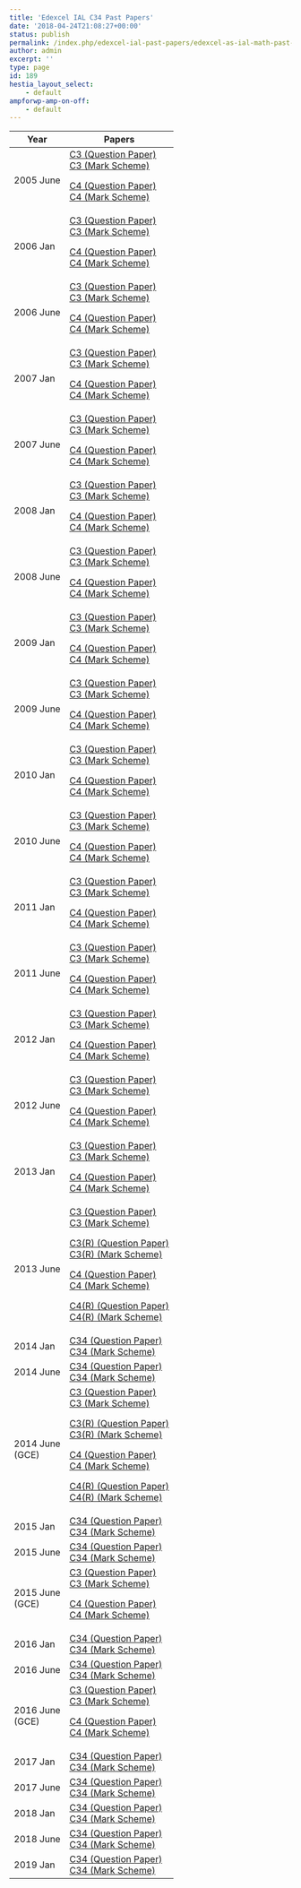 ```yaml
---
title: 'Edexcel IAL C34 Past Papers'
date: '2018-04-24T21:08:27+00:00'
status: publish
permalink: /index.php/edexcel-ial-past-papers/edexcel-as-ial-math-past-papers/edexcel-ial-c34-past-papers
author: admin
excerpt: ''
type: page
id: 189
hestia_layout_select:
    - default
ampforwp-amp-on-off:
    - default
---
```

<table class="table" style="width: 100%;">
<thead>
<tr>
<th>Year</th>
<th>Papers</th>
</tr>
</thead>
<tbody>
<tr>
<td>2005 June</td>
<td>
<a href="https://www.dropbox.com/s/y1qctl2rch430kw/June%202005%20QP%20-%20C3%20Edexcel.pdf?dl=1">C3 (Question Paper)</a><br />
<a href="https://www.dropbox.com/s/90fx9c4jr82aryj/June%202005%20MS%20-%20C3%20Edexcel.pdf?dl=1">C3 (Mark Scheme)</a>
<p>
<a href="https://www.dropbox.com/s/sveajooxirlvczv/June%202005%20QP%20-%20C4%20Edexcel.pdf?dl=1">C4 (Question Paper)</a><br />
<a href="https://www.dropbox.com/s/06xwqmsbv51g9vq/June%202005%20MS%20-%20C4%20Edexcel.pdf?dl=1">C4 (Mark Scheme)</a></p>
</td>
</tr>
<tr>
<td>2006 Jan</td>
<td>
<a href="https://www.dropbox.com/s/1rpby884j1nbu7e/January%202006%20QP%20-%20C3%20Edexcel.pdf?dl=1">C3 (Question Paper)</a><br />
<a href="https://www.dropbox.com/s/0m1bs7xr6w8uvwn/January%202006%20MS%20-%20C3%20Edexcel.pdf?dl=1">C3 (Mark Scheme)</a>
<p>
<a href="https://www.dropbox.com/s/lx404mmjmf78ym4/January%202006%20QP%20-%20C4%20Edexcel.pdf?dl=1">C4 (Question Paper)</a><br />
<a href="https://www.dropbox.com/s/5b9g417ef31wm12/January%202006%20MS%20-%20C4%20Edexcel.pdf?dl=1">C4 (Mark Scheme)</a></p>
</td>
</tr>
<tr>
<td>2006 June</td>
<td>
<a href="https://www.dropbox.com/s/q6g8v4t53rhmaqe/June%202006%20QP%20-%20C3%20Edexcel.pdf?dl=1">C3 (Question Paper)</a><br />
<a href="https://www.dropbox.com/s/uegjst0kl2oa807/June%202006%20MS%20-%20C3%20Edexcel.pdf?dl=1">C3 (Mark Scheme)</a>
<p>
<a href="https://www.dropbox.com/s/pp4firaikqxp9wo/June%202006%20QP%20-%20C4%20Edexcel.pdf?dl=1">C4 (Question Paper)</a><br />
<a href="https://www.dropbox.com/s/uf48krtp8tug9oy/June%202006%20MS%20-%20C4%20Edexcel.pdf?dl=1">C4 (Mark Scheme)</a></p>
</td>
</tr>
<tr>
<td>2007 Jan</td>
<td>
<a href="https://www.dropbox.com/s/zzfmb0g9545do4m/January%202007%20QP%20-%20C3%20Edexcel.pdf?dl=1">C3 (Question Paper)</a><br />
<a href="https://www.dropbox.com/s/6zw3yl6evdgx6t4/January%202007%20MS%20-%20C3%20Edexcel.pdf?dl=1">C3 (Mark Scheme)</a>
<p>
<a href="https://www.dropbox.com/s/dfvf9leub48z6n1/January%202007%20QP%20-%20C4%20Edexcel.pdf?dl=1">C4 (Question Paper)</a><br />
<a href="https://www.dropbox.com/s/msssdwlyjc13mal/January%202007%20MS%20-%20C4%20Edexcel.pdf?dl=1">C4 (Mark Scheme)</a></p>
</td>
</tr>
<tr>
<td>2007 June</td>
<td>
<a href="https://www.dropbox.com/s/vb1h8buibrox2nz/June%202007%20QP%20-%20C3%20Edexcel.pdf?dl=1">C3 (Question Paper)</a><br />
<a href="https://www.dropbox.com/s/qtuztk2vxct0pe0/June%202007%20MS%20-%20C3%20Edexcel.pdf?dl=1">C3 (Mark Scheme)</a>
<p>
<a href="https://www.dropbox.com/s/8mx4sjmifmuvj69/June%202007%20QP%20-%20C4%20Edexcel.pdf?dl=1">C4 (Question Paper)</a><br />
<a href="https://www.dropbox.com/s/2il3il5vlxb2o4m/June%202007%20MS%20-%20C4%20Edexcel.pdf?dl=1">C4 (Mark Scheme)</a></p>
</td>
</tr>
<tr>
<td>2008 Jan</td>
<td>
<a href="https://www.dropbox.com/s/46cby2oz5onngne/January%202008%20QP%20-%20C3%20Edexcel.pdf?dl=1">C3 (Question Paper)</a><br />
<a href="https://www.dropbox.com/s/ct5g7tttw6xa2pi/January%202008%20MS%20-%20C3%20Edexcel.pdf?dl=1">C3 (Mark Scheme)</a>
<p>
<a href="https://www.dropbox.com/s/5359a8qtscpzrzu/January%202008%20QP%20-%20C4%20Edexcel.pdf?dl=1">C4 (Question Paper)</a><br />
<a href="https://www.dropbox.com/s/4t7wqk2e57u66pr/January%202008%20MS%20-%20C4%20Edexcel.pdf?dl=1">C4 (Mark Scheme)</a></p>
</td>
</tr>
<tr>
<td>2008 June</td>
<td>
<a href="https://www.dropbox.com/s/qc33mfv9dm6dcgr/June%202008%20QP%20-%20C3%20Edexcel.pdf?dl=1">C3 (Question Paper)</a><br />
<a href="https://www.dropbox.com/s/4ny2qtwarkxcdy3/June%202008%20MS%20-%20C3%20Edexcel.pdf?dl=1">C3 (Mark Scheme)</a>
<p>
<a href="https://www.dropbox.com/s/nv11fiuavafngvz/June%202008%20QP%20-%20C4%20Edexcel.pdf?dl=1">C4 (Question Paper)</a><br />
<a href="https://www.dropbox.com/s/8eege7xczfc52dy/June%202008%20MS%20-%20C4%20Edexcel.pdf?dl=1">C4 (Mark Scheme)</a></p>
</td>
</tr>
<tr>
<td>2009 Jan</td>
<td>
<a href="https://www.dropbox.com/s/4f5cob8162uaz9r/January%202009%20QP%20-%20C3%20Edexcel.pdf?dl=1">C3 (Question Paper)</a><br />
<a href="https://www.dropbox.com/s/60pgkgr9bicdana/January%202009%20MS%20-%20C3%20Edexcel.pdf?dl=1">C3 (Mark Scheme)</a>
<p>
<a href="https://www.dropbox.com/s/f38sp6nwf99h1zz/January%202009%20QP%20-%20C4%20Edexcel.pdf?dl=1">C4 (Question Paper)</a><br />
<a href="https://www.dropbox.com/s/73kxisc7u7sjj0b/January%202009%20MS%20-%20C4%20Edexcel.pdf?dl=1">C4 (Mark Scheme)</a></p>
</td>
</tr>
<tr>
<td>2009 June</td>
<td>
<a href="https://www.dropbox.com/s/ywguuvzkc8gdlwf/June%202009%20QP%20-%20C3%20Edexcel.pdf?dl=1">C3 (Question Paper)</a><br />
<a href="https://www.dropbox.com/s/7pgao7obkxpdt5z/June%202009%20MS%20-%20C3%20Edexcel.pdf?dl=1">C3 (Mark Scheme)</a>
<p>
<a href="https://www.dropbox.com/s/3cxu5qmkefd0xun/June%202009%20QP%20-%20C4%20Edexcel.pdf?dl=1">C4 (Question Paper)</a><br />
<a href="https://www.dropbox.com/s/x16wkug0z5zvqks/June%202009%20MS%20-%20C4%20Edexcel.pdf?dl=1">C4 (Mark Scheme)</a></p>
</td>
</tr>
<tr>
<td>2010 Jan</td>
<td>
<a href="https://www.dropbox.com/s/8uhn3rio0do95ga/January%202010%20QP%20-%20C3%20Edexcel.pdf?dl=1">C3 (Question Paper)</a><br />
<a href="https://www.dropbox.com/s/m1cv6o6khlia2ys/January%202010%20MS%20-%20C3%20Edexcel.pdf?dl=1">C3 (Mark Scheme)</a>
<p>
<a href="https://www.dropbox.com/s/xw54bdq5zvl97cl/January%202010%20QP%20-%20C4%20Edexcel.pdf?dl=1">C4 (Question Paper)</a><br />
<a href="https://www.dropbox.com/s/q676sv8bwfcwg05/January%202010%20MS%20-%20C4%20Edexcel.pdf?dl=1">C4 (Mark Scheme)</a></p>
</td>
</tr>
<tr>
<td>2010 June</td>
<td>
<a href="https://www.dropbox.com/s/uwh3wzzww570lun/June%202010%20QP%20-%20C3%20Edexcel.pdf?dl=1">C3 (Question Paper)</a><br />
<a href="https://www.dropbox.com/s/1aqg2m5yvtm7ept/June%202010%20MS%20-%20C3%20Edexcel.pdf?dl=1">C3 (Mark Scheme)</a>
<p>
<a href="https://www.dropbox.com/s/qxloy7mgnfc0gg9/June%202010%20QP%20-%20C4%20Edexcel.pdf?dl=1">C4 (Question Paper)</a><br />
<a href="https://www.dropbox.com/s/1qymnrx0p5fq8jw/June%202010%20MS%20-%20C4%20Edexcel.pdf?dl=1">C4 (Mark Scheme)</a></p>
</td>
</tr>
<tr>
<td>2011 Jan</td>
<td>
<a href="https://www.dropbox.com/s/8sf17l322opcndu/January%202011%20QP%20-%20C3%20Edexcel.pdf?dl=1">C3 (Question Paper)</a><br />
<a href="https://www.dropbox.com/s/vtbuztgi2rdtwum/January%202011%20MS%20-%20C3%20Edexcel.pdf?dl=1">C3 (Mark Scheme)</a>
<p>
<a href="https://www.dropbox.com/s/1avge7mvu8klqdl/January%202011%20QP%20-%20C4%20Edexcel.pdf?dl=1">C4 (Question Paper)</a><br />
<a href="https://www.dropbox.com/s/wwkjb3e7ll2exf6/January%202011%20MS%20-%20C4%20Edexcel.pdf?dl=1">C4 (Mark Scheme)</a></p>
</td>
</tr>
<tr>
<td>2011 June</td>
<td>
<a href="https://www.dropbox.com/s/2casz1oxs4rqn4v/June%202011%20QP%20-%20C3%20Edexcel.pdf?dl=1">C3 (Question Paper)</a><br />
<a href="https://www.dropbox.com/s/6ss5t2kj7govxem/June%202011%20MS%20-%20C3%20Edexcel.pdf?dl=1">C3 (Mark Scheme)</a>
<p>
<a href="https://www.dropbox.com/s/clki4y3e6n41jjz/June%202011%20QP%20-%20C4%20Edexcel.pdf?dl=1">C4 (Question Paper)</a><br />
<a href="https://www.dropbox.com/s/lwlceu2ggasyvmn/June%202011%20MS%20-%20C4%20Edexcel.pdf?dl=1">C4 (Mark Scheme)</a></p>
</td>
</tr>
<tr>
<td>2012 Jan</td>
<td>
<a href="https://www.dropbox.com/s/xyazsoliwe4tt59/January%202012%20QP%20-%20C3%20Edexcel.pdf?dl=1">C3 (Question Paper)</a><br />
<a href="https://www.dropbox.com/s/wr097z4g1pr6ui5/January%202012%20MS%20-%20C3%20Edexcel.pdf?dl=1">C3 (Mark Scheme)</a>
<p>
<a href="https://www.dropbox.com/s/yv1r9kjarg1srpg/January%202012%20QP%20-%20C4%20Edexcel.pdf?dl=1">C4 (Question Paper)</a><br />
<a href="https://www.dropbox.com/s/1cezsr011s33dy0/January%202012%20MS%20-%20C4%20Edexcel.pdf?dl=1">C4 (Mark Scheme)</a></p>
</td>
</tr>
<tr>
<td>2012 June</td>
<td>
<a href="https://www.dropbox.com/s/75lmr1qy6kb1z8c/June%202012%20QP%20-%20C3%20Edexcel.pdf?dl=1">C3 (Question Paper)</a><br />
<a href="https://www.dropbox.com/s/t9i1527yexcvmym/June%202012%20MS%20-%20C3%20Edexcel.pdf?dl=1">C3 (Mark Scheme)</a>
<p>
<a href="https://www.dropbox.com/s/jnkssn53ljc2fqy/June%202012%20QP%20-%20C4%20Edexcel.pdf?dl=1">C4 (Question Paper)</a><br />
<a href="https://www.dropbox.com/s/aarblipl5zksxrx/June%202012%20MS%20-%20C4%20Edexcel.pdf?dl=1">C4 (Mark Scheme)</a></p>
</td>
</tr>
<tr>
<td>2013 Jan</td>
<td>
<a href="https://www.dropbox.com/s/0fufe34d5tzaiki/January%202013%20QP%20-%20C3%20Edexcel.pdf?dl=1">C3 (Question Paper)</a><br />
<a href="https://www.dropbox.com/s/uxmik62t72l1gdv/January%202013%20MS%20-%20C3%20Edexcel.pdf?dl=1">C3 (Mark Scheme)</a>
<p>
<a href="https://www.dropbox.com/s/9i7zplxh53fmj4j/January%202013%20QP%20-%20C4%20Edexcel.pdf?dl=1">C4 (Question Paper)</a><br />
<a href="https://www.dropbox.com/s/tu2hlp0f1ar8ir3/January%202013%20MS%20-%20C4%20Edexcel.pdf?dl=1">C4 (Mark Scheme)</a></p>
</td>
</tr>
<tr>
<td>2013 June</td>
<td>
<a href="https://www.dropbox.com/s/xnxcjxb4t85un9h/June%202013%20QP%20-%20C3%20Edexcel.pdf?dl=1">C3 (Question Paper)</a><br />
<a href="https://www.dropbox.com/s/i4olb47mcl7knsd/June%202013%20MS%20-%20C3%20Edexcel.pdf?dl=1">C3 (Mark Scheme)</a>
<p>
<a href="https://www.dropbox.com/s/b4jsj0qqkmfl3wa/June%202013%20%28R%29%20QP%20-%20C3%20Edexcel.pdf?dl=1">C3(R) (Question Paper)</a><br />
<a href="https://www.dropbox.com/s/nswztbya01ta2d5/June%202013%20%28R%29%20MS%20-%20C3%20Edexcel.pdf?dl=1">C3(R) (Mark Scheme)</a></p>
<p>
<a href="https://www.dropbox.com/s/nq94demb0c0stga/June%202013%20QP%20-%20C4%20Edexcel.pdf?dl=1">C4 (Question Paper)</a><br />
<a href="https://www.dropbox.com/s/rqgia6em6ou4sps/June%202013%20MS%20-%20C4%20Edexcel.pdf?dl=1">C4 (Mark Scheme)</a></p>
<p>
<a href="https://www.dropbox.com/s/sxbnj00kb2v33rj/June%202013%20%28R%29%20QP%20-%20C4%20Edexcel.pdf?dl=1">C4(R) (Question Paper)</a><br />
<a href="https://www.dropbox.com/s/c1zw5z87a386req/June%202013%20%28R%29%20MS%20-%20C4%20Edexcel.pdf?dl=1">C4(R) (Mark Scheme)</a></p>
</td>
</tr>
<tr>
<td>2014 Jan</td>
<td>
<a href="https://www.dropbox.com/s/e7w8aelbhdmwodx/January%202014%20%28IAL%29%20QP%20-%20C34%20Edexcel.pdf?dl=1">C34 (Question Paper)</a><br />
<a href="https://www.dropbox.com/s/ac5g76s05hwnckm/January%202014%20%28IAL%29%20MS%20-%20C34%20Edexcel.pdf?dl=1">C34 (Mark Scheme)</a></td>
</tr>
<tr>
<td>2014 June</td>
<td>
<a href="https://www.dropbox.com/s/0rkcayfm6felyb0/June%202014%20%28IAL%29%20QP%20-%20C34%20Edexcel.pdf?dl=1">C34 (Question Paper)</a><br />
<a href="https://www.dropbox.com/s/si4ma4lcg6r90bs/June%202014%20%28IAL%29%20MS%20-%20C34%20Edexcel.pdf?dl=1">C34 (Mark Scheme)</a></td>
</tr>
<tr>
<td>2014 June<br />(GCE)</td>
<td>
<a href="https://www.dropbox.com/s/2gvgrzz8q2jvu7t/June%202014%20QP%20-%20C3%20Edexcel.pdf?dl=1">C3 (Question Paper)</a><br />
<a href="https://www.dropbox.com/s/0x86598wm5wraxs/June%202014%20MS%20-%20C3%20Edexcel.pdf?dl=1">C3 (Mark Scheme)</a>
<p>
<a href="https://www.dropbox.com/s/gazyftrlmto7fik/June%202014%20%28R%29%20QP%20-%20C3%20Edexcel.pdf?dl=1">C3(R) (Question Paper)</a><br />
<a href="https://www.dropbox.com/s/zrc2fgvssuwynba/June%202014%20%28R%29%20MS%20-%20C3%20Edexcel.pdf?dl=1">C3(R) (Mark Scheme)</a></p>
<p>
<a href="https://www.dropbox.com/s/5dkw3gu2s48fzsr/June%202014%20QP%20-%20C4%20Edexcel.pdf?dl=1">C4 (Question Paper)</a><br />
<a href="https://www.dropbox.com/s/nn4r8x86rrl8rvt/June%202014%20MS%20-%20C4%20Edexcel.pdf?dl=1">C4 (Mark Scheme)</a></p>
<p>
<a href="https://www.dropbox.com/s/qr1ujugir4r2cq0/June%202014%20%28R%29%20QP%20-%20C4%20Edexcel.pdf?dl=1">C4(R) (Question Paper)</a><br />
<a href="https://www.dropbox.com/s/wvz15xchd61xh7e/June%202014%20%28R%29%20MS%20-%20C4%20Edexcel.pdf?dl=1">C4(R) (Mark Scheme)</a></p>
</td>
</tr>
<tr>
<td>2015 Jan</td>
<td>
<a href="https://www.dropbox.com/s/0ua3ok42pisuv10/WMA02_01_que_20150126.pdf?dl=1">C34 (Question Paper)</a><br />
<a href="https://www.dropbox.com/s/drfnagk3kktsgcx/WMA02_01_msc_20150305.pdf?dl=1">C34 (Mark Scheme)</a></td>
</tr>
<tr>
<td>2015 June</td>
<td>
<a href="https://www.dropbox.com/s/xacol64fqoe27ue/WMA02_01_que_20150612.pdf?dl=1">C34 (Question Paper)</a><br />
<a href="https://www.dropbox.com/s/l4pas31jjqsh8sd/WMA02_01_msc_20150812.pdf?dl=1">C34 (Mark Scheme)</a></td>
</tr>
<tr>
<td>2015 June<br />(GCE)</td>
<td>
<a href="https://www.dropbox.com/s/4yr9t5cqbfi9sri/6665_01_que_20150612.pdf?dl=1">C3 (Question Paper)</a><br />
<a href="https://www.dropbox.com/s/2v6l1ytlipqxqr3/6665_01_msc_20150812.pdf?dl=1">C3 (Mark Scheme)</a>
<p>
<a href="https://www.dropbox.com/s/1w20kw7tsvmldi0/6666_01_que_20150616.pdf?dl=1">C4 (Question Paper)</a><br />
<a href="https://www.dropbox.com/s/e2g3czhrp4xm7bl/6666_01_msc_20150812.pdf?dl=1">C4 (Mark Scheme)</a></p>
</td>
</tr>
<tr>
<td>2016 Jan</td>
<td>
<a href="https://www.dropbox.com/s/czg6hztiuj8yuzq/WMA02_01_que_20160119.pdf?dl=1">C34 (Question Paper)</a><br />
<a href="https://www.dropbox.com/s/mfaph2e0cdek7yq/WMA02_01_msc_20160216.pdf?dl=1">C34 (Mark Scheme)</a></td>
</tr>
<tr>
<td>2016 June</td>
<td>
<a href="https://www.dropbox.com/s/8zmrf489jc33sl7/WMA02_01_que_20160621.pdf?dl=1">C34 (Question Paper)</a><br />
<a href="https://www.dropbox.com/s/g0hgozgjuy1gi5x/WMA02_01_rms_20160817.pdf?dl=1">C34 (Mark Scheme)</a></td>
</tr>
<tr>
<td>2016 June<br />(GCE)</td>
<td>
<a href="https://www.dropbox.com/s/pi3iygok3vqrg9o/June%202016%20QP%20-%20C3%20Edexcel.pdf?dl=1">C3 (Question Paper)</a><br />
<a href="https://www.dropbox.com/s/elgecycgqebkax4/June%202016%20MS%20-%20C3%20Edexcel.pdf?dl=1">C3 (Mark Scheme)</a>
<p>
<a href="https://www.dropbox.com/s/1tts35efj5ceb7v/June%202016%20QP%20-%20C4%20Edexcel.pdf?dl=1">C4 (Question Paper)</a><br />
<a href="https://www.dropbox.com/s/pe46airivpi6nxe/June%202016%20MS%20-%20C4%20Edexcel.pdf?dl=1">C4 (Mark Scheme)</a></p>
</td>
</tr>
<tr>
<td>2017 Jan</td>
<td>
<a href="https://qualifications.pearson.com/content/dam/pdf/International%20Advanced%20Level/Mathematics/2013/Exam%20materials/WMA02_01_que_20170117.pdf">C34 (Question Paper)</a><br />
<a href="https://qualifications.pearson.com/content/dam/pdf/International%20Advanced%20Level/Mathematics/2013/Exam%20materials/WMA02_01_rms_20170301.pdf">C34 (Mark Scheme)</a></td>
</tr>
<tr>
<td>2017 June</td>
<td>
<a href="https://qualifications.pearson.com/content/dam/pdf/International%20Advanced%20Level/Mathematics/2013/Exam%20materials/WMA02_01_que_20170621.pdf">C34 (Question Paper)</a><br />
<a href="https://qualifications.pearson.com/content/dam/pdf/International%20Advanced%20Level/Mathematics/2013/Exam%20materials/WMA02_01_rms_20170816.pdf">C34 (Mark Scheme)</a></td>
</tr>
<tr>
<td>2018 Jan</td>
<td>
<a href="https://qualifications.pearson.com/content/dam/pdf/International%20Advanced%20Level/Mathematics/2013/Exam%20materials/WMA02_01_que_20180116.pdf">C34 (Question Paper)</a><br />
<a href="https://qualifications.pearson.com/content/dam/pdf/International%20Advanced%20Level/Mathematics/2013/Exam%20materials/WMA02_01_rms_20180308.pdf">C34 (Mark Scheme)</a></td>
</tr>
<tr>
<td>2018 June</td>
<td>
<a href="https://qualifications.pearson.com/content/dam/pdf/International%20Advanced%20Level/Mathematics/2013/Exam%20materials/WMA02_01_que_20180620.pdf">C34 (Question Paper)</a><br />
<a href="https://qualifications.pearson.com/content/dam/pdf/International%20Advanced%20Level/Mathematics/2013/Exam%20materials/WMA02_01_rms_20180815.pdf">C34 (Mark Scheme)</a></td>
</tr>
<tr>
<td>2019 Jan</td>
<td>
<a href="https://qualifications.pearson.com/content/dam/pdf/International%20Advanced%20Level/Mathematics/2013/Exam%20materials/WMA02_01_que_20190116.pdf">C34 (Question Paper)</a><br />
<a href="https://qualifications.pearson.com/content/dam/pdf/International%20Advanced%20Level/Mathematics/2013/Exam%20materials/WMA02_01_que_20190116.pdf">C34 (Mark Scheme)</a></td>
</tr>
</tbody>
</table>